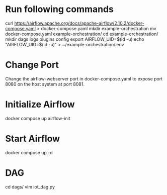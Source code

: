 # Run following commands

curl https://airflow.apache.org/docs/apache-airflow/2.10.2/docker-compose.yaml > docker-compose.yaml
mkdir example-orchestration
mv docker-compose.yaml example-orchestration/
cd example-orchestration/
mkdir dags logs plugins config
export AIRFLOW_UID=$(id -u)
echo "AIRFLOW_UID=$(id -u)" > ~/example-orchestration/.env 

# Change Port
Change the airflow-webserver port in docker-compose.yaml to expose port 8080 on the host system at port 8081.

# Initialize Airflow
docker compose up airflow-init

# Start Airflow
docker compose up -d

# DAG

cd dags/
vim iot_dag.py

